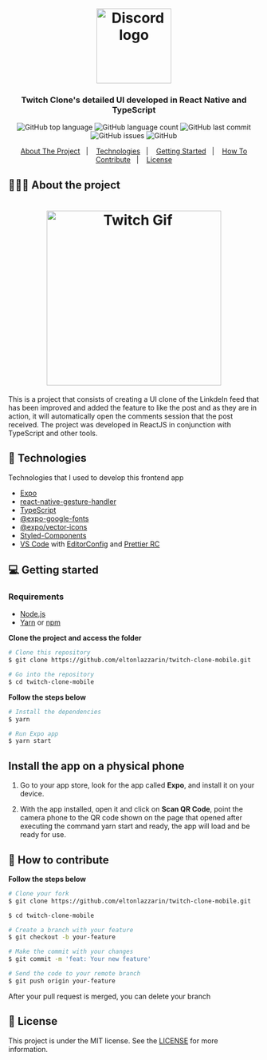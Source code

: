 <h1 align="center">
	<img alt="Discord logo" src="https://github.com/eltonlazzarin/linkedin-clone/blob/master/screenshots/linkedin.svg" height="150px" width="150px" />
</h1>

<h3 align="center">
  Twitch Clone's detailed UI developed in React Native and TypeScript
</h3>

<p align="center">
  <img alt="GitHub top language" src="https://img.shields.io/github/languages/top/eltonlazzarin/twitch-clone-mobile">

  <img alt="GitHub language count" src="https://img.shields.io/github/languages/count/eltonlazzarin/twitch-clone-mobile">

  <img alt="GitHub last commit" src="https://img.shields.io/github/last-commit/eltonlazzarin/twitch-clone-mobile">

  <img alt="GitHub issues" src="https://img.shields.io/github/issues/eltonlazzarin/twitch-clone-mobile">

  <img alt="GitHub" src="https://img.shields.io/github/license/eltonlazzarin/twitch-clone-mobile">
</p>

<p align="center">
  <a href="#-about-the-project">About The Project</a>&nbsp;&nbsp;&nbsp;|&nbsp;&nbsp;&nbsp;
  <a href="#-technologies">Technologies</a>&nbsp;&nbsp;&nbsp;|&nbsp;&nbsp;&nbsp;
  <a href="#-getting-started">Getting Started</a>&nbsp;&nbsp;&nbsp;|&nbsp;&nbsp;&nbsp;
  <a href="#-how-to-contribute">How To Contribute</a>&nbsp;&nbsp;&nbsp;|&nbsp;&nbsp;&nbsp;
  <a href="#-license">License</a>
</p>

## 👨🏻‍💻 About the project

<h1 align="center">
    <img alt="Twitch Gif" src="https://github.com/eltonlazzarin/twitch-clone-mobile/blob/master/screenshots/twitchtv.gif" hight="380" width="350" />
</h1>

<p>This is a project that consists of creating a UI clone of the LinkdeIn feed that has been improved and added the feature to like the post and as they are in action, it will automatically open the comments session that the post received. The project was developed in ReactJS in conjunction with TypeScript and other tools.</p>

## 🚀 Technologies

Technologies that I used to develop this frontend app

- [Expo](https://expo.io/)
- [react-native-gesture-handler](https://docs.expo.io/versions/latest/sdk/gesture-handler/)
- [TypeScript](https://www.typescriptlang.org)
- [@expo-google-fonts](https://docs.expo.io/guides/using-custom-fonts)
- [@expo/vector-icons](https://docs.expo.io/guides/icons)
- [Styled-Components](https://styled-components.com)
- [VS Code](https://code.visualstudio.com) with [EditorConfig](https://marketplace.visualstudio.com/items?itemName=EditorConfig.EditorConfig) and [Prettier RC](https://github.com/prettier/prettier)

## 💻 Getting started

### Requirements

- [Node.js](https://nodejs.org/en/)
- [Yarn](https://classic.yarnpkg.com/) or [npm](https://www.npmjs.com/)

**Clone the project and access the folder**

```bash
# Clone this repository
$ git clone https://github.com/eltonlazzarin/twitch-clone-mobile.git

# Go into the repository
$ cd twitch-clone-mobile
```

**Follow the steps below**

```bash
# Install the dependencies
$ yarn

# Run Expo app
$ yarn start
```

## Install the app on a physical phone

1. Go to your app store, look for the app called <strong>Expo</strong>, and install it on your device.

2. With the app installed, open it and click on <strong>Scan QR Code</strong>, point the camera phone to the QR code shown on the page that opened after executing the command yarn start and ready, the app will load and be ready for use.

## 🤔 How to contribute

**Follow the steps below**

```bash
# Clone your fork
$ git clone https://github.com/eltonlazzarin/twitch-clone-mobile.git

$ cd twitch-clone-mobile

# Create a branch with your feature
$ git checkout -b your-feature

# Make the commit with your changes
$ git commit -m 'feat: Your new feature'

# Send the code to your remote branch
$ git push origin your-feature
```

After your pull request is merged, you can delete your branch

## 📝 License

This project is under the MIT license. See the [LICENSE](https://github.com/eltonlazzarin/twitch-clone-mobile/blob/master/LICENSE) for more information.
